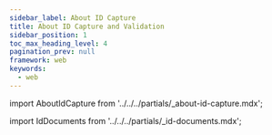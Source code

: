 ```yaml
---
sidebar_label: About ID Capture
title: About ID Capture and Validation
sidebar_position: 1
toc_max_heading_level: 4
pagination_prev: null
framework: web
keywords:
  - web
---
```


import AboutIdCapture from '../../../partials/_about-id-capture.mdx';

<AboutIdCapture/>

import IdDocuments from '../../../partials/_id-documents.mdx';

<IdDocuments/>
